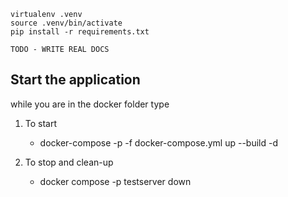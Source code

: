 ```
virtualenv .venv
source .venv/bin/activate
pip install -r requirements.txt

TODO - WRITE REAL DOCS
```

Start the application
--
while you are in the docker folder type

1. To start
   - docker-compose -p <project name> -f docker-compose.yml up --build -d
   
2. To stop and clean-up
   - docker compose -p  testserver down 
